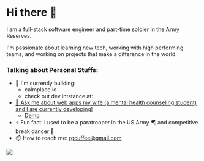 # Hi there 🤙

 I am a full-stack software engineer and part-time soldier in the Army Reserves.
 
 I'm passionate about learning new tech, working with high performing teams, and working on projects that make a difference in the world.
 
 ### Talking about Personal Stuffs:
 - 🔨 I'm currently building:
   - calmplace.io 
   - check out dev intstance at: <a href="https://calm-place.herokuapp.com/">
 - 💬 Ask me about web apps my wife (a mental health counseling student) and I are currently developing! 
   - [Demo](https://xremdr.com)
 - ⚡ Fun fact: I used to be a paratrooper in the US Army 🪂 and competitive break dancer 🕺
 - 📫 How to reach me: rgcuffee@gmail.com
 <a href="https://www.linkedin.com/in/richard-cuffee-0b0b6962/">
 <img src="https://img.shields.io/badge/LinkedIn-0077B5?style=for-the-badge&logo=linkedin&logoColor=white" />

 
<!--
**rgcuffee/rgcuffee** is a ✨ _special_ ✨ repository because its `README.md` (this file) appears on your GitHub profile.

Here are some ideas to get you started:

- 🔭 I’m currently working on ...
- 🌱 I’m currently learning ...
- 👯 I’m looking to collaborate on ...
- 🤔 I’m looking for help with ...
- 💬 Ask me about ...
- 📫 How to reach me: ...
- 😄 Pronouns: ...
- ⚡ Fun fact: ...
-->
